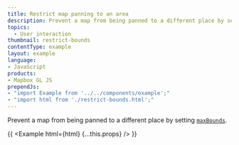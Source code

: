 ```yaml
---
title: Restrict map panning to an area
description: Prevent a map from being panned to a different place by setting maxBounds.
topics:
  - User interaction
thumbnail: restrict-bounds
contentType: example
layout: example
language:
- JavaScript
products:
- Mapbox GL JS
prependJs:
- "import Example from '../../components/example';"
- "import html from './restrict-bounds.html';"
---
```


Prevent a map from being panned to a different place by setting [`maxBounds`](/mapbox-gl-js/api/map/#map#setmaxbounds).

{{ <Example html={html} {...this.props} /> }}

